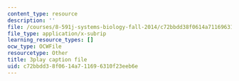 ```yaml
---
content_type: resource
description: ''
file: /courses/8-591j-systems-biology-fall-2014/c72bbdd38f0614a711696310f23eeb6e_KLrPm-BEEOI.srt
file_type: application/x-subrip
learning_resource_types: []
ocw_type: OCWFile
resourcetype: Other
title: 3play caption file
uid: c72bbdd3-8f06-14a7-1169-6310f23eeb6e
---
```

